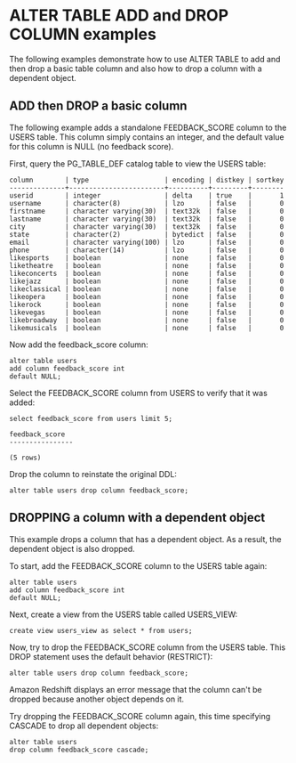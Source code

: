 # ALTER TABLE ADD and DROP COLUMN examples<a name="r_ALTER_TABLE_COL_ex-add-drop"></a>

The following examples demonstrate how to use ALTER TABLE to add and then drop a basic table column and also how to drop a column with a dependent object\. 

## ADD then DROP a basic column<a name="r_ALTER_TABLE_COL_ex-add-then-drop-a-basic-column"></a>

The following example adds a standalone FEEDBACK\_SCORE column to the USERS table\. This column simply contains an integer, and the default value for this column is NULL \(no feedback score\)\. 

First, query the PG\_TABLE\_DEF catalog table to view the USERS table: 

```
column        | type                   | encoding | distkey | sortkey
--------------+------------------------+----------+---------+--------
userid        | integer                | delta    | true    |       1
username      | character(8)           | lzo      | false   |       0
firstname     | character varying(30)  | text32k  | false   |       0
lastname      | character varying(30)  | text32k  | false   |       0
city          | character varying(30)  | text32k  | false   |       0
state         | character(2)           | bytedict | false   |       0
email         | character varying(100) | lzo      | false   |       0
phone         | character(14)          | lzo      | false   |       0
likesports    | boolean                | none     | false   |       0
liketheatre   | boolean                | none     | false   |       0
likeconcerts  | boolean                | none     | false   |       0
likejazz      | boolean                | none     | false   |       0
likeclassical | boolean                | none     | false   |       0
likeopera     | boolean                | none     | false   |       0
likerock      | boolean                | none     | false   |       0
likevegas     | boolean                | none     | false   |       0
likebroadway  | boolean                | none     | false   |       0
likemusicals  | boolean                | none     | false   |       0
```

Now add the feedback\_score column: 

```
alter table users
add column feedback_score int
default NULL;
```

Select the FEEDBACK\_SCORE column from USERS to verify that it was added: 

```
select feedback_score from users limit 5;

feedback_score
----------------

(5 rows)
```

Drop the column to reinstate the original DDL: 

```
alter table users drop column feedback_score;
```

## DROPPING a column with a dependent object<a name="r_ALTER_TABLE_COL_ex-dropping-a-column-with-a-dependent-object"></a>

This example drops a column that has a dependent object\. As a result, the dependent object is also dropped\. 

To start, add the FEEDBACK\_SCORE column to the USERS table again: 

```
alter table users
add column feedback_score int
default NULL;
```

Next, create a view from the USERS table called USERS\_VIEW: 

```
create view users_view as select * from users;
```

Now, try to drop the FEEDBACK\_SCORE column from the USERS table\. This DROP statement uses the default behavior \(RESTRICT\): 

```
alter table users drop column feedback_score;
```

Amazon Redshift displays an error message that the column can't be dropped because another object depends on it\. 

Try dropping the FEEDBACK\_SCORE column again, this time specifying CASCADE to drop all dependent objects: 

```
alter table users
drop column feedback_score cascade;
```